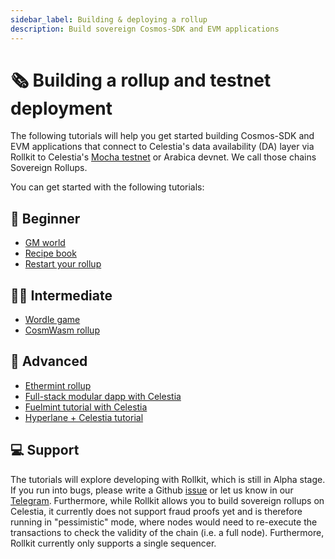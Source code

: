```yaml
---
sidebar_label: Building & deploying a rollup
description: Build sovereign Cosmos-SDK and EVM applications
---
```


# 🗞️ Building a rollup and testnet deployment

The following tutorials will help you get started building
Cosmos-SDK and EVM applications that connect to Celestia's data availability
(DA) layer via Rollkit to Celestia's
[Mocha testnet](https://docs.celestia.org/nodes/mocha-testnet)
or Arabica devnet. We call those chains Sovereign Rollups.

You can get started with the following tutorials:

## 🔰 Beginner

- [GM world](./gm-world.md)
- [Recipe book](./recipe-book.md)
- [Restart your rollup](./restart-rollkit-rollup.md)

## 🏃‍♂️ Intermediate

- [Wordle game](./wordle.md)
- [CosmWasm rollup](https://rollkit.dev/docs/tutorials/cosmwasm)

## 💎 Advanced

- [Ethermint rollup](https://rollkit.dev/docs/tutorials/ethermint)
- [Full-stack modular dapp with Celestia](https://docs.celestia.org/developers/full-stack-modular-development-guide)
- [Fuelmint tutorial with Celestia](https://docs.celestia.org/developers/fuelmint)
- [Hyperlane + Celestia tutorial](https://docs.hyperlane.xyz/docs/deploy/celestia-+-hyperlane)

## 💻 Support

The tutorials will explore developing with Rollkit,
which is still in Alpha stage. If you run into bugs, please write a Github
[issue](https://github.com/rollkit/docs/issues/new)
or let us know in our [Telegram](https://t.me/rollkit).
Furthermore, while Rollkit allows you to build sovereign rollups
on Celestia, it currently does not support fraud proofs yet and is
therefore running in "pessimistic" mode, where nodes would need to
re-execute the transactions to check the validity of the chain
(i.e. a full node). Furthermore, Rollkit currently only supports
a single sequencer.
